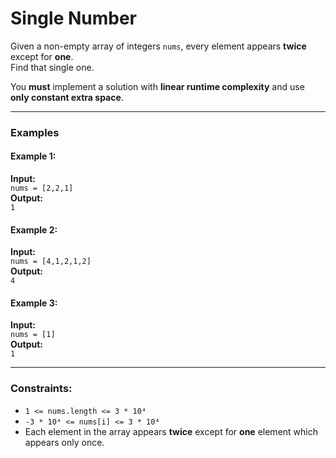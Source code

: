 # Single Number

Given a non-empty array of integers `nums`, every element appears **twice** except for **one**.  
Find that single one.

You **must** implement a solution with **linear runtime complexity** and use **only constant extra space**.

---

### Examples

#### Example 1:
**Input:**  
`nums = [2,2,1]`  
**Output:**  
`1`

#### Example 2:
**Input:**  
`nums = [4,1,2,1,2]`  
**Output:**  
`4`

#### Example 3:
**Input:**  
`nums = [1]`  
**Output:**  
`1`

---

### Constraints:

- `1 <= nums.length <= 3 * 10⁴`  
- `-3 * 10⁴ <= nums[i] <= 3 * 10⁴`  
- Each element in the array appears **twice** except for **one** element which appears only once.
